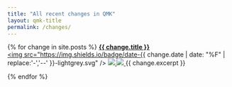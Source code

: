 ```yaml
---
title: "All recent changes in QMK"
layout: qmk-title
permalink: /changes/
---
```


{% for change in site.posts %}
**<a href="{{ change.url }}">{{ change.title }}</a>**   
<a href="{{ change.url }}"><img src="https://img.shields.io/badge/date-{{ change.date | date: "%F" | replace:'-','--' }}-lightgrey.svg" /></a>
<a href="https://github.com/qmk/qmk_firmware/commit/{{ change.commit }}">
    <img src="https://img.shields.io/badge/commit-{{ change.commit }}-000000.svg" />
</a>
<a href="/changes/{{ change.category }}">
    <img src="https://img.shields.io/badge/category-{{ change.category }}-{{ site.data.categories[change.category].color }}.svg" />
</a>
{{ change.excerpt }}

{% endfor %}